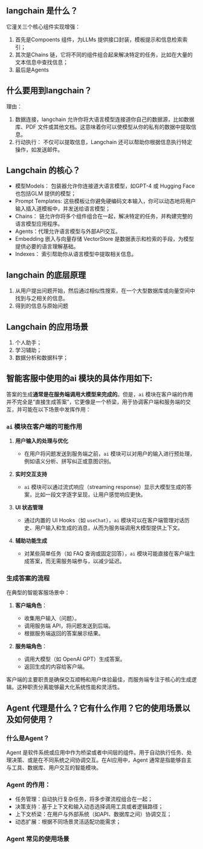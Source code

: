 ## langchain 是什么？
它潼关三个核心组件实现增强：
1. 首先是Compoents 组件，为LLMs 提供接口封装，模板提示和信息检索索引；
2. 其次是Chains 链，它将不同的组件组合起来解决特定的任务，比如在大量的文本信息中查找信息；
3. 最后是Agents

## 什么要用到langchain？
理由：
1. 数据连接，langchain 允许你将大语言模型连接道你自己的数据源，比如数据库、PDF 文件或其他文档。这意味着你可以使模型从你的私有的数据中提取信息。
2. 行动执行： 不仅可以提取信息，Langchain 还可以帮助你根据信息执行特定操作，如发送邮件。

## Langchain 的核心？
- 模型Models： 包装器允许你连接道大语言模型，如GPT-4 或 Hugging Face 也包括GLM 提供的模型；
- Prompt Templates: 这些模板让你避免硬编码文本输入，你可以动态地将用户输入插入道模板中，并发送给语言模型；
- Chains： 链允许你将多个组件组合在一起，解决特定的任务，并构建完整的语言模型应用程序。
- Agents：代理允许语言模型与外部API交互。
- Embedding 嵌入与向量存储 VectorStore 是数据表示和检索的手段，为模型提供必要的语言理解基础。
- Indexes： 索引帮助你从语言模型中提取相关信息。

## langchain 的底层原理
1. 从用户提出问题开始，然后通过相似性搜索，在一个大型数据库或向量空间中找到与之相关的信息。
2. 得到的信息与原始问题

## Langchain 的应用场景
1. 个人助手；
2. 学习辅助；
3. 数据分析和数据科学；

## 智能客服中使用的ai 模块的具体作用如下:
答案的生成**通常是在服务端调用大模型来完成的**。但是，`ai` 模块在客户端的作用并不完全是“直接生成答案”，它更像是一个桥梁，用于协调客户端和服务端的交互，并可能在以下场景中发挥作用：

### **`ai` 模块在客户端的可能作用**
1. **用户输入的处理与优化**  
   - 在用户将问题发送到服务端之前，`ai` 模块可以对用户的输入进行预处理，例如语义分析、拼写纠正或意图识别。

2. **实时交互支持**  
   - `ai` 模块可以通过流式响应（streaming response）显示大模型生成的答案，比如一段文字逐字呈现，让用户感觉响应更快。

3. **UI 状态管理**  
   - 通过内置的 UI Hooks（如 `useChat`），`ai` 模块可以在客户端管理对话历史、用户输入和生成的消息，从而为服务端调用大模型提供上下文。

4. **辅助功能生成**  
   - 对某些简单任务（如 FAQ 查询或固定回答），`ai` 模块可能直接在客户端生成答案，而无需服务端参与，以减少延迟。

### **生成答案的流程**
在典型的智能客服场景中：
1. **客户端角色**：
   - 收集用户输入（问题）。
   - 调用服务端 API，将问题发送到后端。
   - 根据服务端返回的答案展示结果。
   
2. **服务端角色**：
   - 调用大模型（如 OpenAI GPT）生成答案。
   - 返回生成的内容给客户端。

客户端的主要职责是确保交互顺畅和用户体验最佳，而服务端专注于核心的生成逻辑。这种职责分离能够最大化系统性能和灵活性。

## Agent 代理是什么？它有什么作用？它的使用场景以及如何使用？

### 什么是Agent？
Agent 是软件系统或应用中作为桥梁或者中间层的组件。用于自动执行任务、处理决策、或是在不同系统之间协调交互。在AI应用中，Agent 通常是指能够自主与工具、数据库、用户交互的智能模块。

### Agent 的作用：
 - 任务管理：自动执行复杂任务，将多步骤流程组合在一起；
 - 决策支持：基于上下文和输入动态选择调用工具或者逻辑路径；
 - 上下文桥梁：在用户与外部系统（如API、数据库之间）协调交互；
 - 动态扩展：根据不同场景灵活适配功能需求；

### Agent 常见的使用场景
